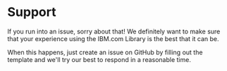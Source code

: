 # Support

If you run into an issue, sorry about that! We definitely want to make sure that
your experience using the IBM.com Library is the best that it can be.

When this happens, just create an issue on GitHub by filling out the template
and we'll try our best to respond in a reasonable time.
